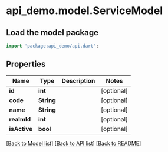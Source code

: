 # api_demo.model.ServiceModel

## Load the model package
```dart
import 'package:api_demo/api.dart';
```

## Properties
Name | Type | Description | Notes
------------ | ------------- | ------------- | -------------
**id** | **int** |  | [optional] 
**code** | **String** |  | [optional] 
**name** | **String** |  | [optional] 
**realmId** | **int** |  | [optional] 
**isActive** | **bool** |  | [optional] 

[[Back to Model list]](../README.md#documentation-for-models) [[Back to API list]](../README.md#documentation-for-api-endpoints) [[Back to README]](../README.md)


